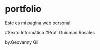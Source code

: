 # portfolio
Este es mi pagina web personal

#Sexto Informática
#Prof. Guidman Rosales

by.Geovanny Gil
